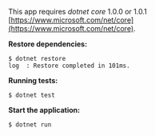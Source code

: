 This app requires _dotnet core_ 1.0.0 or 1.0.1 [https://www.microsoft.com/net/core](https://www.microsoft.com/net/core).

**Restore dependencies:**

    $ dotnet restore
    log  : Restore completed in 101ms.


**Running tests:**

    $ dotnet test


**Start the application:**

    $ dotnet run
